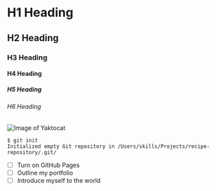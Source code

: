 # H1 Heading
## H2 Heading
### H3 Heading
#### H4 Heading
##### H5 Heading
###### H6 Heading
![Image of Yaktocat](https://octodex.github.com/images/yaktocat.png)
```
$ git init
Initialized empty Git repository in /Users/skills/Projects/recipe-repository/.git/
```
- [ ] Turn on GitHub Pages
- [ ] Outline my portfolio
- [ ] Introduce myself to the world
